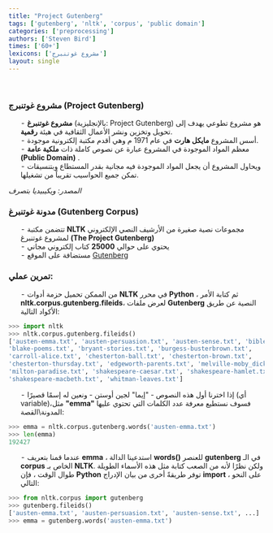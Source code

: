 ```yaml
---
title: "Project Gutenberg"
tags: ['gutenberg', 'nltk', 'corpus', 'public domain']
categories: ['preprocessing']
authors: ['Steven Bird']
times: ['60+']
lexicons: ['مشروع غوتنبرج']
layout: single
---
```

<style>
li {
  list-style-type: "- ";
  list-style-position: inside;
}
</style>

<br>

### مشروع غوتنبرج (Project Gutenberg)

- **مشروع غوتنبرغ** (بالإنجليزية: Project Gutenberg) هو مشروع تطوعي يهدف إلى تحويل وتخزين ونشر الأعمال الثقافية في هيئة **رقمية**.
- أسس المشروع **مايكل هارت** في عام 1971 م وهي أقدم مكتبة إلكترونية موجودة.
- معظم المواد الموجودة في المشروع عبارة عن نصوص كاملة ذات **ملكية عامة (Public Domain)** .
- ويحاول المشروع أن يجعل المواد الموجودة فيه مجانية بقدر المستطاع وبتنسيقات تمكن جميع الحواسيب تقريباً من تشغيلها.


 *المصدر: ويكيبيديا بتصرف*


### مدونة غوتنبرغ (Gutenberg Corpus) 

- تتضمن مكتبة **NLTK** مجموعات نصية صغيرة من الأرشيف النصي الإلكتروني لمشروع غوتنبرغ **(The Project Gutenberg)**
- يحتوي على حوالي **25000** كتاب إلكتروني مجاني
- مستضافة على الموقع [Gutenberg]( http://www.gutenberg.org/)


### تمرين عملي:

- من الممكن تحميل حزمة أدوات **NLTK** في محرر **Python** ، ثم كتابة الأمر **nltk.corpus.gutenberg.fileids**،  لعرض ملفات **Gutenberg** النصية عن طريق الأكواد التالية:

```python
>>> import nltk
>>> nltk.corpus.gutenberg.fileids()
['austen-emma.txt', 'austen-persuasion.txt', 'austen-sense.txt', 'bible-kjv.txt',
'blake-poems.txt', 'bryant-stories.txt', 'burgess-busterbrown.txt',
'carroll-alice.txt', 'chesterton-ball.txt', 'chesterton-brown.txt',
'chesterton-thursday.txt', 'edgeworth-parents.txt', 'melville-moby_dick.txt',
'milton-paradise.txt', 'shakespeare-caesar.txt', 'shakespeare-hamlet.txt',
'shakespeare-macbeth.txt', 'whitman-leaves.txt']
```

- إذا اخترنا أول هذه النصوص - "إيما" لجين أوستن - ونعين له إسمًا قصيرًا (أي variable)،مثل  **"emma"** فسوف نستطيع معرفة عدد الكلمات التي تحتوي عليها المدونة\القصة:

```python
>>> emma = nltk.corpus.gutenberg.words('austen-emma.txt')
>>> len(emma)
192427

```

- عندما قمنا بتعريف **emma** ، استدعينا الدالة **words()** للعنصر **gutenberg** في الـ **corpus** الخاص بـ **NLTK**. ولكن نظرًا لأنه من الصعب كتابة مثل هذه الأسماء الطويلة طوال الوقت ، فإن **Python** توفر طريقةً أخرى من بيان الإدراج **import**  ، على النحو التالي:


```python
>>> from nltk.corpus import gutenberg
>>> gutenberg.fileids()
['austen-emma.txt', 'austen-persuasion.txt', 'austen-sense.txt', ...]
>>> emma = gutenberg.words('austen-emma.txt')
```


















